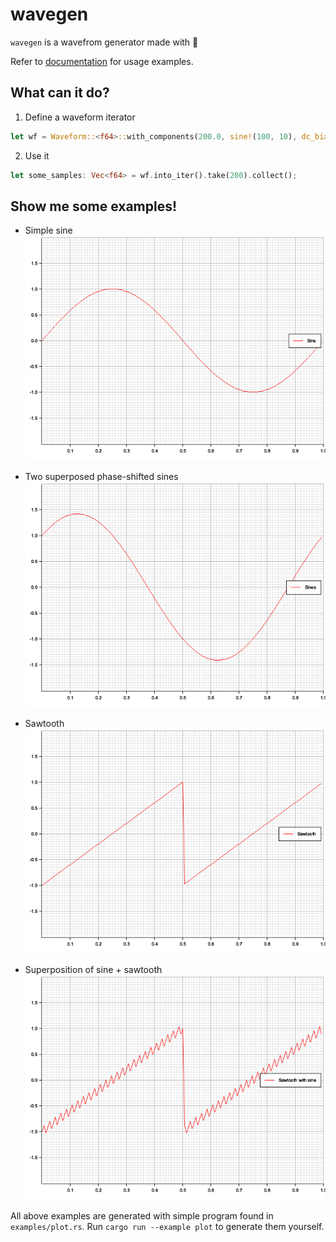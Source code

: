 # wavegen

`wavegen` is a wavefrom generator made with 🦀

Refer to [documentation](https://) for usage examples.

## What can it do?

1) Define a waveform iterator

```rust
let wf = Waveform::<f64>::with_components(200.0, sine!(100, 10), dc_bias!(20));
```

2. Use it

```rust
let some_samples: Vec<f64> = wf.into_iter().take(200).collect();
```

## Show me some examples!

* Simple sine
![Sine plot](img/sine.png)

* Two superposed phase-shifted sines
![Superposed sines plot](img/sine_double.png)

* Sawtooth
![Sawtooth plot](img/sawtooth.png)

* Superposition of sine + sawtooth
![Sine and sawtooth superposed](img/sawtooth_sinesised.png)

All above examples are generated with simple program found in `examples/plot.rs`. Run `cargo run --example plot` to generate them yourself.
